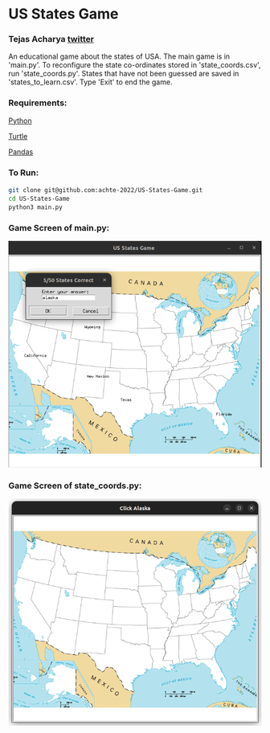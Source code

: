 # US States Game

### Tejas Acharya [twitter]()

An educational game about the states of USA. The main game is in 'main.py'. To reconfigure the state co-ordinates stored in 'state_coords.csv', run 'state_coords.py'. States that have not been guessed are saved in 'states_to_learn.csv'. Type 'Exit' to end the game.

### Requirements:

[Python](https://www.python.org/)

[Turtle](https://docs.python.org/3/library/turtle.html)

[Pandas](https://pandas.pydata.org/)

### To Run:

```sh
git clone git@github.com:achte-2022/US-States-Game.git
cd US-States-Game
python3 main.py
```

### Game Screen of main.py:

![](images/main.png)

### Game Screen of state_coords.py:

![](images/coords.png)
